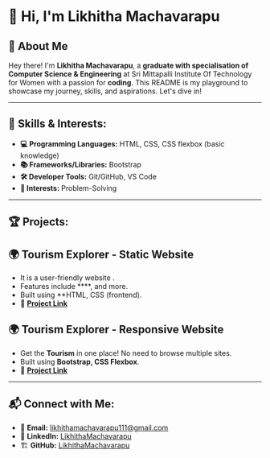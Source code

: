 # 👋 Hi, I'm **Likhitha Machavarapu**

## 📌 About Me
Hey there! I'm **Likhitha Machavarapu**, a **graduate with specialisation of Computer Science & Engineering** at Sri Mittapalli Institute Of Technology for Women with a passion for **coding**. This README is my playground to showcase my journey, skills, and aspirations. Let's dive in!

---
## 🚀 Skills & Interests:

- **💻 Programming Languages:** HTML, CSS, CSS flexbox (basic knowledge)  
- **📚 Frameworks/Libraries:** Bootstrap    
- **🛠️ Developer Tools:** Git/GitHub, VS Code 
- **🎯 Interests:** Problem-Solving

---
## 🏆 Projects:

## 🌍 Tourism Explorer - Static Website
- It is a user-friendly website .
- Features include ****, and more.
- Built using **HTML, CSS (frontend).
- 🔗 **[Project Link](https://github.com/grishma-gedela/Online-Food-Ordering---Infosys.git)**

## 🌍 Tourism Explorer - Responsive Website
- Get the **Tourism** in one place! No need to browse multiple sites.
- Built using **Bootstrap, CSS Flexbox**.
- 🔗 **[Project Link](https://github.com/grishma-gedela/Tech-News.git)**

---
## 📬 Connect with Me:

- 📧 **Email:** likhithamachavarapu111@gmail.com  
- 💼 **LinkedIn:** [LikhithaMachavarapu](https://www.linkedin.com/in/likhitha111)  
- 🏗️ **GitHub:** [LikhithaMachavarapu](https://github.com/likhithamachavarapu11)  

